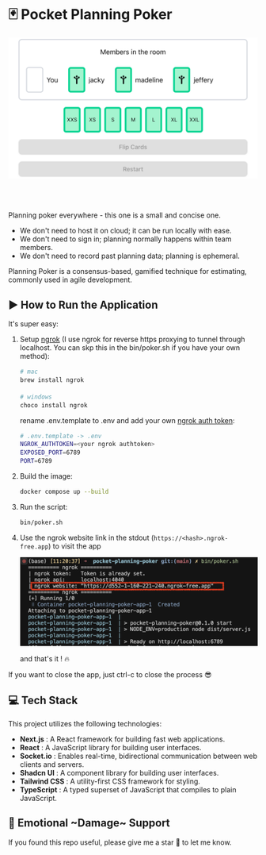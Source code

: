 # 🃏 Pocket Planning Poker

![pocket-planning-poker](/public/pocket-planning-poker.png)

<br/><br/>

Planning poker everywhere - this one is a small and concise one.

- We don't need to host it on cloud; it can be run locally with ease.
- We don't need to sign in; planning normally happens within team members.
- We don't need to record past planning data; planning is ephemeral.

Planning Poker is a consensus-based, gamified technique for estimating, commonly used in agile development.

## ▶️ How to Run the Application

It's super easy:

1. Setup [ngrok](https://dashboard.ngrok.com/get-started/setup/macos) (I use ngrok for reverse https proxying to tunnel through localhost. You can skp this in the bin/poker.sh if you have your own method):

   ```bash
   # mac
   brew install ngrok

   # windows
   choco install ngrok
   ```

   rename .env.template to .env and add your own [ngrok auth token](https://dashboard.ngrok.com/get-started/your-authtoken):

   ```bash
   # .env.template -> .env
   NGROK_AUTHTOKEN=<your ngrok authtoken>
   EXPOSED_PORT=6789
   PORT=6789
   ```

2. Build the image:

   ```bash
   docker compose up --build
   ```

3. Run the script:

   ```bash
   bin/poker.sh
   ```

4. Use the ngrok website link in the stdout (`https://<hash>.ngrok-free.app`) to visit the app

   ![exec](/public/exec.png)

   and that's it ! 🔥

If you want to close the app, just ctrl-c to close the process 😎

## 💻 Tech Stack

This project utilizes the following technologies:

- **Next.js** : A React framework for building fast web applications.
- **React** : A JavaScript library for building user interfaces.
- **Socket.io** : Enables real-time, bidirectional communication between web clients and servers.
- **Shadcn UI** : A component library for building user interfaces.
- **Tailwind CSS** : A utility-first CSS framework for styling.
- **TypeScript** : A typed superset of JavaScript that compiles to plain JavaScript.

## 🌟 Emotional ~Damage~ Support

If you found this repo useful, please give me a star 🌟 to let me know.
